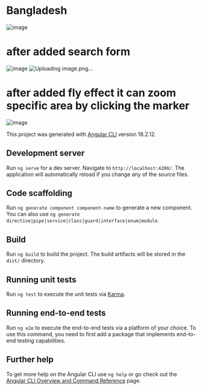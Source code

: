 # Bangladesh
![image](https://github.com/user-attachments/assets/32385c2c-2a1a-4b4a-81d5-72a18eac0b5f)

# after added search form
![image](https://github.com/user-attachments/assets/17597b39-ea19-4c13-8fa1-5cb0082b064d)
![Uploading image.png…]()

# after added fly effect it can zoom specific area by clicking the marker
![image](https://github.com/user-attachments/assets/8c35d546-2286-4fd3-bd6d-6f760c50b206)

This project was generated with [Angular CLI](https://github.com/angular/angular-cli) version 18.2.12.

## Development server

Run `ng serve` for a dev server. Navigate to `http://localhost:4200/`. The application will automatically reload if you change any of the source files.

## Code scaffolding

Run `ng generate component component-name` to generate a new component. You can also use `ng generate directive|pipe|service|class|guard|interface|enum|module`.

## Build

Run `ng build` to build the project. The build artifacts will be stored in the `dist/` directory.

## Running unit tests

Run `ng test` to execute the unit tests via [Karma](https://karma-runner.github.io).

## Running end-to-end tests

Run `ng e2e` to execute the end-to-end tests via a platform of your choice. To use this command, you need to first add a package that implements end-to-end testing capabilities.

## Further help

To get more help on the Angular CLI use `ng help` or go check out the [Angular CLI Overview and Command Reference](https://angular.dev/tools/cli) page.
